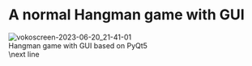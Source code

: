 # A normal Hangman game with GUI 
![vokoscreen-2023-06-20_21-41-01](https://github.com/khoatran94/hangman_PyQt5/assets/39628780/54b5edb1-1a6c-4a48-a483-c5bdc17ef4e4)\
Hangman game with GUI based on PyQt5\
\next line

